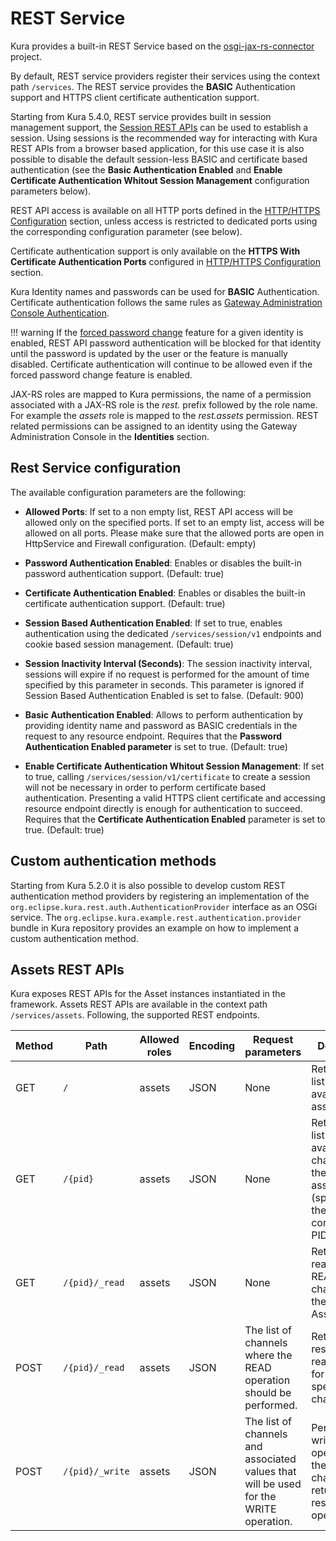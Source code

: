# REST Service

Kura provides a built-in REST Service based on the [osgi-jax-rs-connector](https://github.com/hstaudacher/osgi-jax-rs-connector) project.

By default, REST service providers register their services using the context path `/services`. The REST service provides the **BASIC** Authentication support and HTTPS client certificate authentication support.

Starting from Kura 5.4.0, REST service provides built in session management support, the [Session REST APIs](doc:rest-session-api) can be used to establish a session. Using sessions is the recommended way for interacting with Kura REST APIs from a browser based application, for this use case it is also possible to disable the default session-less BASIC and certificate based authentication (see the **Basic Authentication Enabled** and **Enable Certificate Authentication Whitout Session Management** configuration parameters below).

REST API access is available on all HTTP ports defined in the [HTTP/HTTPS Configuration](doc:httphttps-configuration) section, unless access is restricted to dedicated ports using the corresponding configuration parameter (see below).

Certificate authentication support is only available on the **HTTPS With Certificate Authentication Ports** configured in [HTTP/HTTPS Configuration](doc:httphttps-configuration) section.

Kura Identity names and passwords can be used for **BASIC** Authentication. Certificate authentication follows the same rules as [Gateway Administration Console Authentication](../gateway-configuration/gateway-administration-console-authentication.md).

!!! warning
    If the [forced password change](doc:security-configuration#forced-password-change-on-login) feature for a given identity is enabled, REST API password authentication will be blocked for that identity until the password is updated by the user or the feature is manually disabled. Certificate authentication will continue to be allowed even if the forced password change feature is enabled.

JAX-RS roles are mapped to Kura permissions, the name of a permission associated with a JAX-RS role is the _rest._ prefix followed by the role name. For example the _assets_ role is mapped to the _rest.assets_ permission. REST related permissions can be assigned to an identity using the Gateway Administration Console in the **Identities** section.



## Rest Service configuration

The available configuration parameters are the following:

* **Allowed Ports**: If set to a non empty list, REST API access will be allowed only on the specified ports. If set to an empty list, access will be allowed on all ports. Please make sure that the allowed ports are open in HttpService and Firewall configuration. (Default: empty)

* **Password Authentication Enabled**: Enables or disables the built-in password authentication support. (Default: true)

* **Certificate Authentication Enabled**: Enables or disables the built-in certificate authentication support. (Default: true)

* **Session Based Authentication Enabled**: If set to true, enables authentication using the dedicated `/services/session/v1` endpoints and cookie based session management. (Default: true)

* **Session Inactivity Interval (Seconds)**: The session inactivity interval, sessions will expire if no request is performed for the amount of time specified by this parameter in seconds. This parameter is ignored if Session Based Authentication Enabled is set to false. (Default: 900)

* **Basic Authentication Enabled**: Allows to perform authentication by providing identity name and password as BASIC credentials in the request to any resource endpoint. Requires that the **Password Authentication Enabled parameter** is set to true. (Default: true)

* **Enable Certificate Authentication Whitout Session Management**: If set to true, calling `/services/session/v1/certificate` to create a session will not be necessary in order to perform certificate based authentication. Presenting a valid HTTPS client certificate and accessing resource endpoint directly is enough for authentication to succeed. Requires that the **Certificate Authentication Enabled** parameter is set to true. (Default: true)

## Custom authentication methods

Starting from Kura 5.2.0 it is also possible to develop custom REST authentication method providers by registering an implementation of the `org.eclipse.kura.rest.auth.AuthenticationProvider` interface as an OSGi service. The `org.eclipse.kura.example.rest.authentication.provider` bundle in Kura repository provides an example on how to implement a custom authentication method.



## Assets REST APIs

Kura exposes REST APIs for the Asset instances instantiated in the framework. Assets REST APIs are available in the context path ```/services/assets```. Following, the supported REST endpoints.

| Method | Path | Allowed roles | Encoding | Request parameters | Description |
| ------ | ---- | ------------- | -------- | ------------------ | ----------- |
| GET | `/` | assets | JSON | None | Returns the list of available assets |
| GET | `/{pid}` | assets | JSON | None | Returns the list of available channels for the selected asset (specified by the corresponding PID) |
| GET | `/{pid}/_read` | assets | JSON | None | Returns the read for all the READ channels in the selected Asset |
| POST | `/{pid}/_read` | assets | JSON | The list of channels where the READ operation should be performed. | Returns the result of the read operation for the specified channels |
| POST | `/{pid}/_write` | assets | JSON | The list of channels and associated values that will be used for the WRITE operation. | Performs the write operation for the specified channels returning the result of the operation. |